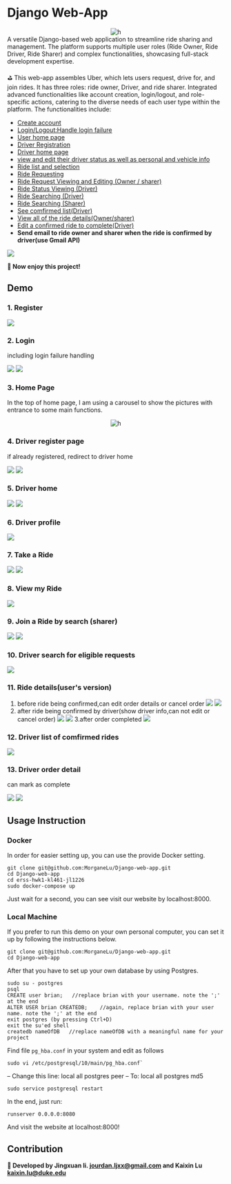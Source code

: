 # Django Web-App
<div align="center">
  <img src="img/gif.gif" alt="h">
</div>
A versatile Django-based web application to streamline ride sharing and management. The platform supports multiple user roles (Ride Owner, Ride Driver, Ride Sharer) and complex functionalities, showcasing full-stack development expertise.

⛳ This web-app assembles Uber, which lets users request, drive for, and join rides. It has three roles: ride owner, Driver, and ride sharer. Integrated advanced functionalities like account creation, login/logout, and role-specific actions, catering to the diverse needs of each user type within the platform. The functionalities include:

- [Create account](#1-register)
- [Login/Logout:Handle login failure](#2-login)
- [User home page](#3-home-page)
- [Driver Registration](#4-driver-register-page)
- [Driver home page](#5-driver-home)
- [view and edit their driver status as well as personal and vehicle info](#6-driver-profile)
- [Ride list and selection](#8-view-my-ride)
- [Ride Requesting](#7-take-a-ride)
- [Ride Request Viewing and Editing (Owner / sharer)](#11-ride-detailsusers-version)
- [Ride Status Viewing (Driver)](#12-driver-list-of-comfirmed-rides)
- [Ride Searching (Driver)](#10-driver-search-for-eligible-requests)
- [Ride Searching (Sharer)](#9-join-a-ride-by-search-sharer)
- [See comfirmed list(Driver)](#12-driver-list-of-comfirmed-rides)
- [View all of the ride details(Owner/sharer)](#11-ride-detailsusers-version)
- [Edit a confirmed ride to complete(Driver)](#13-driver-order-detail)
- **Send email to ride owner and sharer when the ride is confirmed by driver(use Gmail API)**


![](img/1.jpeg)

**💠 Now enjoy this project!**

## Demo
### 1. Register
![](img/3.jpeg)

### 2. Login
including login failure handling

![](img/2.jpeg)
![](img/4.jpeg)

### 3. Home Page
In the top of home page, I am using a carousel to show the pictures with entrance to some main functions.

<div align="center">
  <img src="img/gif.gif" alt="h">
</div>

### 4. Driver register page
if already registered, redirect to driver home

![](img/8.jpeg)
![](img/9.jpeg)

### 5. Driver home
![](img/10.jpeg)
![](img/11.jpeg)

### 6. Driver profile
![](img/12.jpeg)

### 7. Take a Ride
![](img/15.jpeg)
![](img/16.jpeg)

### 8. View my Ride
![](img/13.jpeg)


### 9. Join a Ride by search (sharer)
![](img/14.jpeg)
![](img/15.jpeg)

### 10. Driver search for eligible requests
![](img/17.jpeg)

### 11. Ride details(user's version)
1. before ride being confirmed,can edit order details or cancel order
![](img/20.jpeg)
![](img/21.jpeg)
2. after ride being confirmed by driver(show driver info,can not edit or cancel order)
![](img/18.jpeg)
![](img/19.jpeg)
3.after order completed
![](img/22.jpeg)


### 12. Driver list of comfirmed rides
![](img/23.jpeg)

### 13. Driver order detail
can mark as complete

![](img/24.jpeg)
![](img/25.jpeg)

## Usage Instruction

### Docker

In order for easier setting up, you can use the provide Docker setting.

```
git clone git@github.com:MorganeLu/Django-web-app.git
cd Django-web-app
cd erss-hwk1-kl461-jl1226
sudo docker-compose up
```

Just wait for a second, you can see visit our website by localhost:8000.

### Local Machine

If you prefer to run this demo on your own personal computer, you can set it up by following the instructions below.

```
git clone git@github.com:MorganeLu/Django-web-app.git
cd Django-web-app
```

After that you have to set up your own database by using Postgres.

```
sudo su - postgres
psql
CREATE user brian;   //replace brian with your username. note the ';' at the end
ALTER USER brian CREATEDB;    //again, replace brian with your user name. note the ';' at the end
exit postgres (by pressing Ctrl+D)
exit the su'ed shell
createdb nameOfDB   //replace nameOfDB with a meaningful name for your project
```

Find file `pg_hba.conf` in your system and edit as follows
```
sudo vi /etc/postgresql/10/main/pg_hba.conf`
```

– Change this line:
local all postgres peer
– To:
local all postgres md5

```
sudo service postgresql restart
```

In the end, just run:

```
runserver 0.0.0.0:8080
```

And visit the website at localhost:8000! 


## Contribution
**🔱 Developed by Jingxuan li. jourdan.ljxx@gmail.com and Kaixin Lu kaixin.lu@duke.edu**

